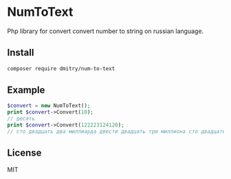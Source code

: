 # NumToText

Php library for convert convert number to string on russian language.

## Install

```bash
composer require dmitry/num-to-text
```

## Example

```php
$convert = new NumToText();
print $convert->Convert(10);
// десять
print $convert->Convert(122223124120);
// сто двадцать два миллиарда двести двадцать три миллиона сто двадцать четыре тысячи сто двадцать
```

## License

MIT
